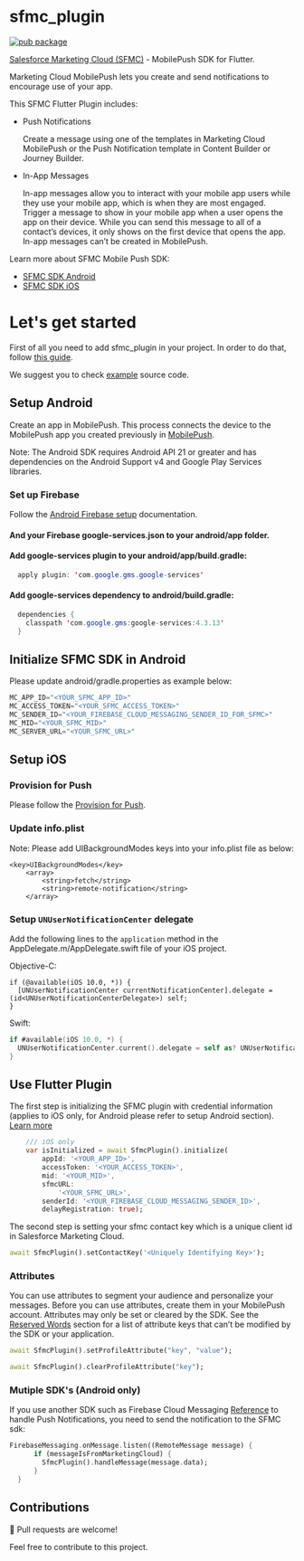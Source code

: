 # sfmc_plugin

[![pub package](https://img.shields.io/pub/v/sfmc_plugin.svg)](https://pub.dartlang.org/packages/sfmc_plugin)

[Salesforce Marketing Cloud (SFMC)](https://www.salesforce.com/) - MobilePush SDK for Flutter.

Marketing Cloud MobilePush lets you create and send notifications to encourage use of your app.

This SFMC Flutter Plugin includes:

* Push Notifications

    Create a message using one of the templates in Marketing Cloud MobilePush or the Push Notification template in Content Builder or Journey Builder.

* In-App Messages

    In-app messages allow you to interact with your mobile app users while they use your mobile app, which is when they are most engaged. Trigger a message to show in your mobile app when a user opens the app on their device. While you can send this message to all of a contact’s devices, it only shows on the first device that opens the app. In-app messages can’t be created in MobilePush.

Learn more about SFMC Mobile Push SDK: 
* [SFMC SDK Android](https://salesforce-marketingcloud.github.io/MarketingCloudSDK-Android/)
* [SFMC SDK iOS](https://salesforce-marketingcloud.github.io/MarketingCloudSDK-iOS/)

# Let's get started #

First of all you need to add sfmc_plugin in your project. In order to do that, follow [this guide](https://pub.dev/packages/sfmc_plugin/install).

We suggest you to check [example](https://github.com/sefidgaran/salesforce-marketing-cloud/tree/main/src/example) source code.

## Setup Android 
Create an app in MobilePush. This process connects the device to the MobilePush app you created previously in [MobilePush](https://salesforce-marketingcloud.github.io/MarketingCloudSDK-Android/create-apps/create-apps-overview.html).

Note: The Android SDK requires Android API 21 or greater and has dependencies on the Android Support v4 and Google Play Services libraries.

### Set up Firebase
Follow the [Android Firebase setup](https://firebase.google.com/docs/android/setup) documentation.

#### And your Firebase google-services.json to your android/app folder.

#### Add google-services plugin to your android/app/build.gradle:
```java
  apply plugin: 'com.google.gms.google-services'
```

#### Add google-services dependency to android/build.gradle:
```java
  dependencies {
    classpath 'com.google.gms:google-services:4.3.13'
  }
```
## Initialize SFMC SDK in Android

Please update android/gradle.properties as example below:
```java
MC_APP_ID="<YOUR_SFMC_APP_ID>"
MC_ACCESS_TOKEN="<YOUR_SFMC_ACCESS_TOKEN>"
MC_SENDER_ID="<YOUR_FIREBASE_CLOUD_MESSAGING_SENDER_ID_FOR_SFMC>"
MC_MID="<YOUR_SFMC_MID>"
MC_SERVER_URL="<YOUR_SFMC_URL>"
```
## Setup iOS 

###  Provision for Push
Please follow the [Provision for Push](https://salesforce-marketingcloud.github.io/MarketingCloudSDK-iOS/get-started/get-started-provision.html).

### Update info.plist
Note: Please add UIBackgroundModes keys into your info.plist file as below:

```plist
<key>UIBackgroundModes</key>
	<array>
    	<string>fetch</string>
    	<string>remote-notification</string>
	</array>
```

### Setup `UNUserNotificationCenter` delegate
Add the following lines to the `application` method in the AppDelegate.m/AppDelegate.swift file of your iOS project.

Objective-C:
```objc
if (@available(iOS 10.0, *)) {
  [UNUserNotificationCenter currentNotificationCenter].delegate = (id<UNUserNotificationCenterDelegate>) self;
}
```

Swift:
```swift
if #available(iOS 10.0, *) {
  UNUserNotificationCenter.current().delegate = self as? UNUserNotificationCenterDelegate
}
```
## Use Flutter Plugin

The first step is initializing the SFMC plugin with credential information (applies to iOS only, for Android please refer to setup Android section). 
[Learn more](https://salesforce-marketingcloud.github.io/MarketingCloudSDK-iOS/get-started/get-started-setupapps.html)

```dart
    /// iOS only
    var isInitialized = await SfmcPlugin().initialize(
        appId: '<YOUR_APP_ID>',
        accessToken: '<YOUR_ACCESS_TOKEN>',
        mid: '<YOUR_MID>',
        sfmcURL:
            '<YOUR_SFMC_URL>',
        senderId: '<YOUR_FIREBASE_CLOUD_MESSAGING_SENDER_ID>',
        delayRegistration: true);
```

The second step is setting your sfmc contact key which is a unique client id in Salesforce Marketing Cloud.

```dart
await SfmcPlugin().setContactKey('<Uniquely Identifying Key>');
```

### Attributes

You can use attributes to segment your audience and personalize your messages. Before you can use attributes, create them in your MobilePush account. Attributes may only be set or cleared by the SDK. See the [Reserved Words](https://salesforce-marketingcloud.github.io/MarketingCloudSDK-Android/sdk-implementation/device-contact-registration.html#reserved-words) section for a list of attribute keys that can’t be modified by the SDK or your application.

```dart
await SfmcPlugin().setProfileAttribute("key", "value");

await SfmcPlugin().clearProfileAttribute("key");
```

### Mutiple SDK's (Android only)

If you use another SDK such as Firebase Cloud Messaging [Reference](https://salesforce-marketingcloud.github.io/MarketingCloudSDK-Android/trouble-shooting/multiple-push-sdks.html) to handle Push Notifications, you need to send the notification to the SFMC sdk:

```dart
FirebaseMessaging.onMessage.listen((RemoteMessage message) {
      if (messageIsFromMarketingCloud) {
        SfmcPlugin().handleMessage(message.data);
      }
  }
```

## Contributions

🍺 Pull requests are welcome!

Feel free to contribute to this project.
